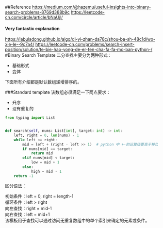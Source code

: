 ##Reference
https://medium.com/@hazemu/useful-insights-into-binary-search-problems-8769d388b9c
https://leetcode-cn.com/circle/article/bNaUjl/
#### Very fantastic explanation
https://labuladong.github.io/algo/di-yi-zhan-da78c/shou-ba-sh-48c1d/wo-xie-le--9c7a4/
https://leetcode-cn.com/problems/search-insert-position/solution/te-bie-hao-yong-de-er-fen-cha-fa-fa-mo-ban-python-/
#Binary Search Template
二分查找主要分为两种形式：
- 基础形式
- 变体

下面所有介绍都是默认数组递增排序的。

###Standard template
该数组必须满足一下两点要求：
- 升序
- 没有重复的
```python
from typing import List


def search(self, nums: List[int], target: int) -> int:
    left, right = 0, len(nums) - 1
    while left <= right:
        mid = left + (right - left >> 1)  # python 中 +-的运算级要高于移位，后面为了方便都这样写了
        if nums[mid] == target:
            return mid
        elif nums[mid] < target:
            low = mid + 1
        else:
            high = mid - 1
    return -1
```

区分语法：

初始条件：left = 0, right = length-1<br/>
循环条件：left > right<br/>
向左查找：right = mid-1<br/>
向右查找：left = mid+1<br/>
该模板用于查找可以通过访问无重复数组中的单个索引来确定的元素或条件。<br/>
